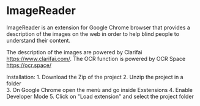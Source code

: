 # ImageReader
ImageReader is an extension for Google Chrome browser that provides a description of the images on the web in order to help blind people to understand their content.

The description of the images are powered by Clarifai https://www.clarifai.com/.
The OCR function is powered by OCR Space https://ocr.space/

Installation:
	1. Download the Zip of the project
	2. Unzip the project in a folder	
	3. On Google Chrome open the menù and go inside Exstensions
	4. Enable Developer Mode
	5. Click on "Load extension" and select the project folder

